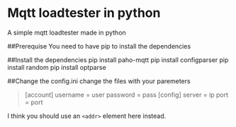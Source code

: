 # Mqtt loadtester in python 
 A simple mqtt loadtester made in python

##Prerequise
You need to have pip to install the dependencies

##Install the dependencies
 pip install paho-mqtt
 pip install configparser
 pip install random
 pip install optparse
 
##Change the config.ini
change the files with your paremeters

>[account]
>username = user
>password = pass
>[config]
>server = ip
>port = port

I think you should use an
`<addr>` element here instead.
